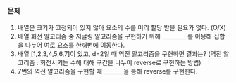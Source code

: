 ### 문제

1. 배열은 크기가 고정되어 있지 않아 요소의 수를 미리 할당 받을 필요가 없다. (O/X)
2. 배열 회전 알고리즘 중 저글링 알고리즘을 구현하기 위해 _________를 이용해 집합을 나누어 여로 요소를 한꺼번에 이동한다.
3. 배열 [1,2,3,4,5,6,7]이 있고, d=2일 때 역전 알고리즘을 구현하면 결과는? (역전 알고리즘 : 회전시키는 수해 대해 구간을 나누어 reverse로 구현하는 방법)
4. 7번의 역전 알고리즘을 구현할 때 _______을 통해 reverse를 구현한다.




